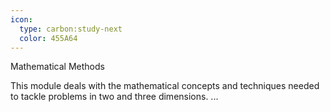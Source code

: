```yaml
---
icon:
  type: carbon:study-next
  color: 455A64
---
```

Mathematical Methods

This module deals with the mathematical concepts and techniques needed to tackle problems in two and three dimensions. ... 
